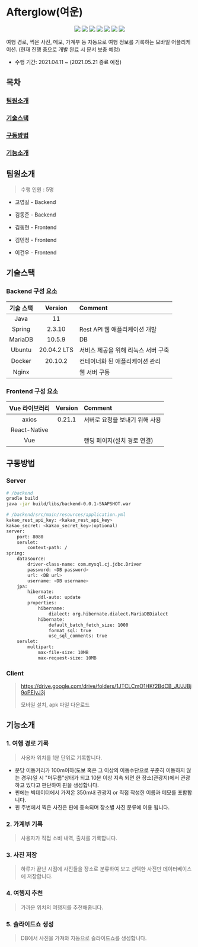 # Afterglow(여운)

<div align=center>
    <img src="https://img.shields.io/badge/platform-web-green">
    <img src="https://img.shields.io/badge/framwork-ReactNative-42b883">
    <img src="https://img.shields.io/badge/framework-Spring-blue">
    <img src="https://img.shields.io/badge/database-MariaDB-9cf">
    <img src="https://img.shields.io/badge/server-AWS-yellow">
    <img src="https://img.shields.io/badge/language-Java%2C javascript-yellowgreen">
    <img src="https://img.shields.io/badge/swagger-valid-brightgreen">
</div>


 여행 경로, 찍은 사진, 메모, 가계부 등 자동으로 여행 정보를 기록하는 모바일 어플리케이션. (현재 진행 중으로 개발 완료 시 문서 보충 예정)

* 수행 기간:  2021.04.11 ~ (2021.05.21 종료 예정)





## 목차

### [팀원소개](#팀원소개) 

### [기술스택](#기술스택)

### [구동방법](#구동방법)

### [기능소개](#기능소개)



## 팀원소개

> 수행 인원 : 5명

* 고영길 - Backend

* 김동준 - Backend
* 김동현 - Frontend

* 김민정 - Frontend

* 이건우 - Frontend





## 기술스택

### Backend 구성 요소

| 기술 스택 |   Version   | Comment                             |
| :-------: | :---------: | :---------------------------------- |
|   Java    |     11      |                                     |
|  Spring   |   2.3.10    | Rest API 웹 애플리케이션 개발       |
|  MariaDB  |   10.5.9    | DB                                  |
|  Ubuntu   | 20.04.2 LTS | 서비스 제공을 위해 리눅스 서버 구축 |
|  Docker   |   20.10.2   | 컨테이너화 된 애플리케이션 관리     |
|   Nginx   |             | 웹 서버 구동                        |

### Frontend 구성 요소

| Vue 라이브러리 | Version | Comment                        |
| :------------: | :-----: | :----------------------------- |
|     axios      | 0.21.1  | 서버로 요청을 보내기 위해 사용 |
|  React-Native  |         |                                |
|      Vue       |         | 랜딩 페이지(설치 경로 연결)    |





## 구동방법



### Server

```bash
# /backend
gradle build
java -jar build/libs/backend-0.0.1-SNAPSHOT.war
```

```bash
# /backend/src/main/resources/application.yml
kakao_rest_api_key: <kakao_rest_api_key>
kakao_secret: <kakao_secret_key>(optional)
server:
    port: 8080
    servlet:
        context-path: /
spring:
    datasource:
        driver-class-name: com.mysql.cj.jdbc.Driver
        password: <DB password>
        url: <DB url>
        username: <DB username>
    jpa:
        hibernate:
            ddl-auto: update
        properties:
            hibername:
                dialect: org.hibernate.dialect.MariaDBDialect
            hibernate:
                default_batch_fetch_size: 1000
                format_sql: true
                use_sql_comments: true
    servlet:
        multipart:
            max-file-size: 10MB
            max-request-size: 10MB

```



### Client

> https://drive.google.com/drive/folders/1JTCLCmO1HKf2BdCB_JUJJBj9oPEIyJ3j
>
> 모바일 설치, apk 파일 다운로드



## 기능소개

### 1. 여행 경로 기록

> 사용자 위치를 1분 단위로 기록합니다. 

- 분당 이동거리가 100m이하(도보 혹은 그 이상의 이동수단으로 꾸준히 이동하지 않는 경우)일 시 "머무름"상태가 되고 10분 이상 지속 되면 한 장소(관광지)에서 관광하고 있다고 판단하여 핀을 생성합니다. 
- 핀에는 빅데이터에서 가져온 350m내 관광지 or 직접 작성한 이름과 메모를 포함합니다.
- 핀 주변에서 찍은 사진은 핀에 종속되며 장소별 사진 분류에 이용 됩니다.



### 2. 가계부 기록

> 사용자가 직접 소비 내역, 출처를 기록합니다.



### 3. 사진 저장

> 하루가 끝난 시점에 사진들을 장소로 분류하여 보고 선택한 사진만 데이터베이스에 저장합니다. 



### 4. 여행지 추천

> 가까운 위치의 여행지를 추천해줍니다. 



### 5. 슬라이드쇼 생성

> DB에서 사진을 가져와 자동으로 슬라이드쇼를 생성합니다.